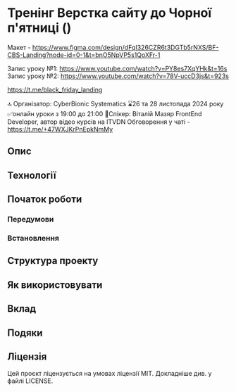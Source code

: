 # Тренінг Верстка сайту до Чорної п'ятниці ()

Макет - https://www.figma.com/design/dFqI326CZR6t3DGTb5rNXS/BF-CBS-Landing?node-id=0-1&t=bnO5NpVP5s1QoXFr-1

Запис уроку №1: https://www.youtube.com/watch?v=PY8es7XqYHk&t=16s
Запис уроку №2: https://www.youtube.com/watch?v=78V-uccD3js&t=923s

https://t.me/black_friday_landing

🔝 Організатор: CyberBionic Systematics
⌛️26 та 28 листопада 2024 року
✅онлайн уроки з 19:00 до 21:00
🙋Спікер: Віталій Мазяр
FrontEnd Developer, автор відео курсів на ITVDN
Обговорення у чаті - https://t.me/+47WXJKrPnEpkNmMy

## Опис

## Технології

## Початок роботи

### Передумови

### Встановлення

## Структура проекту

## Як використовувати

## Вклад

## Подяки

## Ліцензія

Цей проєкт ліцензується на умовах ліцензії MIT. Докладніше див. у файлі LICENSE.
